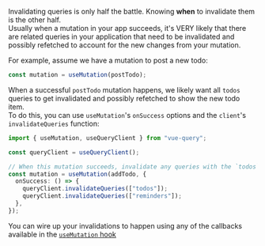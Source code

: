 Invalidating queries is only half the battle. Knowing **when** to invalidate them is the other half.  
Usually when a mutation in your app succeeds, it's VERY likely that there are related queries in your application that need to be invalidated and possibly refetched to account for the new changes from your mutation.

For example, assume we have a mutation to post a new todo:

```ts
const mutation = useMutation(postTodo);
```

When a successful `postTodo` mutation happens, we likely want all `todos` queries to get invalidated and possibly refetched to show the new todo item.  
To do this, you can use `useMutation`'s `onSuccess` options and the `client`'s `invalidateQueries` function:

```ts
import { useMutation, useQueryClient } from "vue-query";

const queryClient = useQueryClient();

// When this mutation succeeds, invalidate any queries with the `todos` or `reminders` query key
const mutation = useMutation(addTodo, {
  onSuccess: () => {
    queryClient.invalidateQueries(["todos"]);
    queryClient.invalidateQueries(["reminders"]);
  },
});
```

You can wire up your invalidations to happen using any of the callbacks available in the [`useMutation` hook](./mutations)
